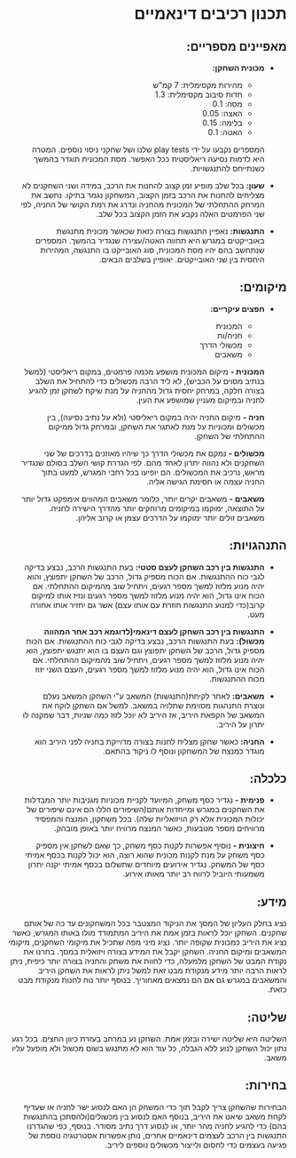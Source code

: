 <div dir="rtl" lang="he">

# תכנון רכיבים דינאמיים
## מאפיינים מספריים:

- **מכונית השחקן:**
  - מהירות מקסימלית: 7 קמ"ש
  - חדות סיבוב מקסימלית: 1.3
  - מסה: 0.1
  - האצה: 0.05
  - בלימה: 0.15
  - האטה: 0.1

  המספרים נקבעו על ידי play tests שלנו ושל שחקני ניסוי נוספים. המטרה היא לדמות נסיעה ריאליסטית ככל האפשר. מסת המכונית תוגדר בהמשך כשנתייחס להתנגשויות.

- **שעון:**
  בכל שלב מופיע זמן קצוב להחנות את הרכב, במידה ושני השחקנים לא מצליחים להחנות את הרכב בזמן הקצוב, המשחקון נגמר בתיקו. נחשב את המרחק ההתחלתי של המכונית מהחניה ונדרג את רמת הקושי של החניה, לפי שני הפרמטים האלה נקבע את הזמן הקצוב בכל שלב.

- **התנגשות:**
  נאפיין התנגשות בצורה כזאת שכאשר מכונית מתנגשת באובייקטים במגרש היא תחווה האטה/עצירה שנגדיר בהמשך. המספרים שנתחשב בהם יהיו מסת המכונית, סוג האובייקט בו התנגשה, המהירות היחסית בין שני האובייקטים. יאופיין בשלבים הבאים.

## מיקומים:

- **חפצים עיקריים:**
  - המכונית
  - חניה/ות
  - מכשולי הדרך
  - משאבים

  **המכונית -** מיקום המכונית מושפע מכמה פרמטים, במקום ריאליסטי (למשל בנתיב מסוים על הכביש), לא ליד הרבה מכשולים כדי להתחיל את השלב בצורה חלקה, במרחק יחסית גדול מהחניה על מנת שיקח לשחקן זמן להגיע לחניה ובמיקום מעניין שמושפע את העין.

  **חניה -** מיקום החניה יהיה במקום ריאליסטי (ולא על נתיב נסיעה), בין מכשולים ומכוניות על מנת לאתגר את השחקן, ובמרחק גדול ממיקום ההתחלתי של השחקן.

  **מכשולים -** נמקם את מכשולי הדרך כך שיהיו מאוזנים בדרכים של שני השחקנים ולא נהווה יתרון לאחד מהם. לפי הגדרת קושי השלב בסולם שנגדיר מראש, נרכיב את המכשולים. הם יופיעו בכל רחבי המגרש, למעט בתוך החניה עצמה או חסימת הגישה אליה.

  **משאבים -** משאבים יקרים יותר, כלומר משאבים המהווים אימפקט גדול יותר על התוצאה, ימוקמו במיקומים מרוחקים יותר מהדרך הישירה לחניה. משאבים זולים יותר ימוקמו על הדרכים עצמן או קרוב אליהן.

## התנהגויות:

- **התנגשות בין רכב השחקן לעצם סטטי:**
  בעת התנגשות הרכב, נבצע בדיקה לגבי כוח ההתנגשות. אם הכוח מספיק גדול, הרכב של השחקן יתפוצץ, והוא יהיה מנוע מלזוז למשך מספר רגעים, ויתחיל שוב מהמיקום ההתחלתי. אם הכוח אינו גדול, הוא יהיה מנוע מלזוז למשך מספר רגעים ונזיז אותו למיקום קרוב(כדי למנוע התנגשות חוזרת עם אותו עצם) אשר גם יחזיר אותו אחורה מעט.

- **התנגשות בין רכב השחקן לעצם דינאמי(לדוגמא רכב אחר המהווה מכשול):**
  בעת התנגשות הרכב, נבצע בדיקה לגבי כוח ההתנגשות. אם הכוח מספיק גדול, הרכב של השחקן יתפוצץ וגם העצם בו הוא יתנגש יתפוצץ, הוא יהיה מנוע מלזוז למשך מספר רגעים, ויתחיל שוב מהמיקום ההתחלתי. אם הכוח אינו גדול, הוא יהיה מנוע מלזוז למשך מספר רגעים, העצם השני יזוז מכוח ההתנגשות.

- **משאבים:**
  לאחר לקיחת(התנגשות) המשאב ע"י השחקן המשאב נעלם ונוצרת התנהגות מסוימת שתלויה במשאב. למשל אם השחקן לוקח את המשאב של הקפאת היריב, אז היריב לא יוכל לזוז כמה שניות, דבר שמקנה לו יתרון על היריב.

- **החניה:**
  כאשר שחקן מצליח לחנות בצורה מדוייקת בחניה לפני היריב הוא מוגדר כמנצח של המשחקון ונוסף לו ניקוד בהתאם.

## כלכלה:

- **פנימית -** נגדיר כסף משחק, המיועד לקניית מכוניות מגניבות יותר המבדלות את השחקנים במגרש ומייחדות אותם(השיפורים הללו הם אינם שיפורים של יכולות המכונית אלא רק הויזואליות שלה). בכל משחקון, המנצח והמפסיד מרוויחים מספר מטבעות, כאשר המנצח מרוויח יותר באופן מובהק.

- **חיצונית -** נוסיף אפשרות לקנות כסף משחק, כך שאם לשחקן אין מספיק כסף משחק על מנת לקנות מכונית שהוא רוצה, הוא יכול לקנות בכסף אמיתי כסף של המשחק. נגדיר אירועים מיוחדים שתשלום בכסף אמיתי יקנה יתרון משמעותי היוביל לרווח רב יותר מאותו אירוע.

## מידע:

נציג בחלק העליון של המסך את הניקוד המצטבר בכל המשחקונים עד כה של אותם שחקנים. השחקן יוכל לראות בזמן אמת את היריב המתמודד מולו באותו המגרש, כאשר נציג את היריב כמכונית שקופה יותר. נציג מיני מפה שתכיל את מיקומי השחקנים, מיקומי המשאבים ומיקום החניה. השחקן יקבל את המידע בצורה ויזואלית במסך. בחרנו את נקודת המבט של השחקן מלמעלה, כדי לחוות את משחק והחניה בצורה יותר כיפית, ניתן לראות הרבה יותר מידע מנקודת מבט זאת למשל ניתן לראות את השחקן היריב והמשאבים במגרש גם אם הם נמצאים מאחוריך. בנוסף יותר נוח לחנות מנקודת מבט כזאת.

## שליטה:

השליטה היא שליטה ישירה ובזמן אמת. השחקן נע במרחב בעזרת כיוון החצים. בכל רגע נתון יכול השחקן לנוע ללא הגבלה, כל עוד הוא לא מתנגש בשום מכשול ולא מופעל עליו משאב.

## בחירות:

הבחירות שהשחקן צריך לקבל תוך כדי המשחק הן האם לנסוע ישר לחניה או שעדיף לקחת משאב שיאט את היריב, בנוסף האם לנסוע בין מכשולים(ולהסתכן בהתנגשות בהם) כדי להגיע לחניה מהר יותר, או לנסוע דרך נתיב מסודר. בנוסף, כפי שהגדרנו התנגשות בין הרכב לעצמים דינאמיים אחרים, נותן אפשרות אסטרטגיה נוספת של פגיעה בעצמים כדי לחסום ולייצור מכשולים נוספים ליריב.
</div>
